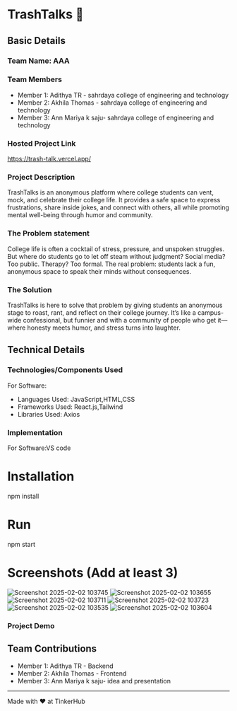 # TrashTalks 🎯


## Basic Details
### Team Name: AAA


### Team Members
- Member 1: Adithya TR - sahrdaya college of engineering and technology
- Member 2: Akhila Thomas - sahrdaya college of engineering and technology
- Member 3: Ann Mariya k saju- sahrdaya college of engineering and technology

### Hosted Project Link
https://trash-talk.vercel.app/

### Project Description
TrashTalks is an anonymous platform where college students can vent, mock, and celebrate their college life. It provides a safe space to express frustrations, share inside jokes, and connect with others, all while promoting mental well-being through humor and community.

### The Problem statement
College life is often a cocktail of stress, pressure, and unspoken struggles. But where do students go to let off steam without judgment? Social media? Too public. Therapy? Too formal. The real problem: students lack a fun, anonymous space to speak their minds without consequences.

### The Solution
TrashTalks is here to solve that problem by giving students an anonymous stage to roast, rant, and reflect on their college journey. It’s like a campus-wide confessional, but funnier and with a community of people who get it—where honesty meets humor, and stress turns into laughter.

## Technical Details
### Technologies/Components Used
For Software:
- Languages Used: JavaScript,HTML,CSS
- Frameworks Used: React.js,Tailwind
- Libraries Used: Axios




### Implementation
For Software:VS code
# Installation
npm install

# Run
npm start



# Screenshots (Add at least 3)
![Screenshot 2025-02-02 103745](https://github.com/user-attachments/assets/d88d3028-3336-4798-9b3e-63aa4f9d8b1a)
![Screenshot 2025-02-02 103655](https://github.com/user-attachments/assets/cef95c28-c9fb-4916-91c9-32d5e43b8294)
![Screenshot 2025-02-02 103711](https://github.com/user-attachments/assets/024a7447-6c40-4646-8750-3d369ef156e8)
![Screenshot 2025-02-02 103723](https://github.com/user-attachments/assets/3b3ff77c-bd43-425a-a1ac-6954c091af5c)
![Screenshot 2025-02-02 103535](https://github.com/user-attachments/assets/812c1493-3fba-4d04-973e-2a90db4a8a49)
![Screenshot 2025-02-02 103604](https://github.com/user-attachments/assets/25eda008-3002-497c-9e22-b55d60f96670)





### Project Demo



## Team Contributions
- Member 1: Adithya TR - Backend
- Member 2: Akhila Thomas - Frontend
- Member 3: Ann Mariya k saju- idea and presentation

---
Made with ❤️ at TinkerHub
